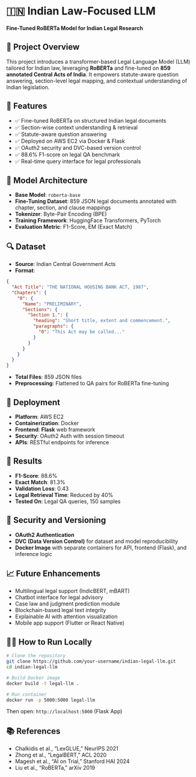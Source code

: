 # 🇮🇳 Indian Law-Focused LLM  
**Fine-Tuned RoBERTa Model for Indian Legal Research**

## 📌 Project Overview

This project introduces a transformer-based Legal Language Model (LLM) tailored for Indian law, leveraging **RoBERTa** and fine-tuned on **859 annotated Central Acts of India**. It empowers statute-aware question answering, section-level legal mapping, and contextual understanding of Indian legislation.

## 🎯 Features

- ✅ Fine-tuned RoBERTa on structured Indian legal documents  
- ✅ Section-wise context understanding & retrieval  
- ✅ Statute-aware question answering  
- ✅ Deployed on AWS EC2 via Docker & Flask  
- ✅ OAuth2 security and DVC-based version control  
- ✅ 88.6% F1-score on legal QA benchmark  
- ✅ Real-time query interface for legal professionals

## 🧠 Model Architecture

- **Base Model**: `roberta-base`  
- **Fine-Tuning Dataset**: 859 JSON legal documents annotated with chapter, section, and clause mappings  
- **Tokenizer**: Byte-Pair Encoding (BPE)  
- **Training Framework**: HuggingFace Transformers, PyTorch  
- **Evaluation Metric**: F1-Score, EM (Exact Match)

## 🔍 Dataset

- **Source**: Indian Central Government Acts  
- **Format**:
```json
{
  "Act Title": "THE NATIONAL HOUSING BANK ACT, 1987",
  "Chapters": {
    "0": {
      "Name": "PRELIMINARY",
      "Sections": {
        "Section 1.": {
          "heading": "Short title, extent and commencement.",
          "paragraphs": {
            "0": "This Act may be called..."
          }
        }
      }
    }
  }
}
```
- **Total Files**: 859 JSON files  
- **Preprocessing**: Flattened to QA pairs for RoBERTa fine-tuning

## 🚀 Deployment

- **Platform**: AWS EC2  
- **Containerization**: Docker  
- **Frontend**: **Flask** web framework  
- **Security**: OAuth2 Auth with session timeout  
- **APIs**: RESTful endpoints for inference

## 🧪 Results

- **F1-Score**: 88.6%  
- **Exact Match**: 81.3%  
- **Validation Loss**: 0.43  
- **Legal Retrieval Time**: Reduced by 40%  
- **Tested On**: Legal QA queries, 150 samples

## 🔐 Security and Versioning

- **OAuth2 Authentication**  
- **DVC (Data Version Control)** for dataset and model reproducibility  
- **Docker Image** with separate containers for API, frontend (Flask), and inference logic

## 📈 Future Enhancements

- Multilingual legal support (IndicBERT, mBART)  
- Chatbot interface for legal advisory  
- Case law and judgment prediction module  
- Blockchain-based legal text integrity  
- Explainable AI with attention visualization  
- Mobile app support (Flutter or React Native)

## 🧑‍💻 How to Run Locally

```bash
# Clone the repository
git clone https://github.com/your-username/indian-legal-llm.git
cd indian-legal-llm

# Build Docker image
docker build -t legal-llm .

# Run container
docker run -p 5000:5000 legal-llm
```

Then open: `http://localhost:5000` (Flask App)

## 📚 References

- Chalkidis et al., “LexGLUE,” NeurIPS 2021  
- Zhong et al., “LegalBERT,” ACL 2020  
- Magesh et al., “AI on Trial,” Stanford HAI 2024  
- Liu et al., “RoBERTa,” arXiv 2019